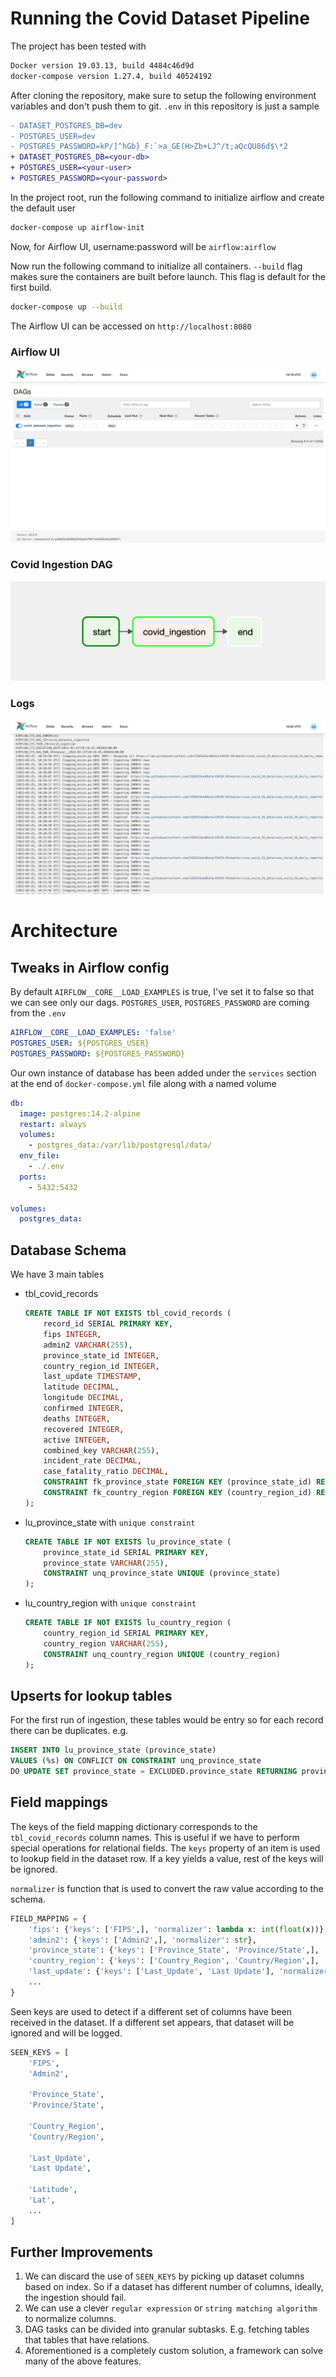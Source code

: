 # Running the Covid Dataset Pipeline
The project has been tested with
 
```sh
Docker version 19.03.13, build 4484c46d9d
docker-compose version 1.27.4, build 40524192
```
After cloning the repository, make sure to setup the following environment variables and don't push them to git. `.env` in this repository is just a sample
```diff
- DATASET_POSTGRES_DB=dev
- POSTGRES_USER=dev
- POSTGRES_PASSWORD=kP/]^hGb}_F:`>a_GE(H>Zb+LJ^/t;aQcQU86d$\*2
+ DATASET_POSTGRES_DB=<your-db>
+ POSTGRES_USER=<your-user>
+ POSTGRES_PASSWORD=<your-password>
```
In the project root, run the following command to initialize airflow and create the default user
```sh
docker-compose up airflow-init
```
Now, for Airflow UI, username:password will be `airflow:airflow`

Now run the following command to initialize all containers. `--build` flag makes sure the containers are built before launch. This flag is default for the first build. 
```sh
docker-compose up --build
```
The Airflow UI can be accessed on `http://localhost:8080`
### Airflow UI
![](airflowui.png)

### Covid Ingestion DAG
![](dag.png)

### Logs
![](logs.png)
# Architecture
## Tweaks in Airflow config
By default `AIRFLOW__CORE__LOAD_EXAMPLES` is true, I've set it to false so that we can see only our dags.
`POSTGRES_USER`, `POSTGRES_PASSWORD` are coming from the `.env`
```yaml
AIRFLOW__CORE__LOAD_EXAMPLES: 'false'
POSTGRES_USER: ${POSTGRES_USER}
POSTGRES_PASSWORD: ${POSTGRES_PASSWORD}
```
Our own instance of database has been added under the `services` section at the end of `docker-compose.yml` file along with a named volume
```yaml
db:
  image: postgres:14.2-alpine
  restart: always
  volumes:
    - postgres_data:/var/lib/postgresql/data/
  env_file:
    - ./.env
  ports:
    - 5432:5432

volumes:
  postgres_data:
```
## Database Schema
We have 3 main tables
- tbl_covid_records
	```sql
	CREATE TABLE IF NOT EXISTS tbl_covid_records (
		record_id SERIAL PRIMARY KEY,
		fips INTEGER,
		admin2 VARCHAR(255),
		province_state_id INTEGER,
		country_region_id INTEGER,
		last_update TIMESTAMP,
		latitude DECIMAL,
		longitude DECIMAL,
		confirmed INTEGER,
		deaths INTEGER,
		recovered INTEGER,
		active INTEGER,
		combined_key VARCHAR(255),
		incident_rate DECIMAL,
		case_fatality_ratio DECIMAL,
		CONSTRAINT fk_province_state FOREIGN KEY (province_state_id) REFERENCES lu_province_state(province_state_id),
		CONSTRAINT fk_country_region FOREIGN KEY (country_region_id) REFERENCES lu_country_region(country_region_id)
	);
	```
- lu_province_state with `unique constraint`
	```sql
	CREATE TABLE IF NOT EXISTS lu_province_state (
		province_state_id SERIAL PRIMARY KEY,
		province_state VARCHAR(255),
		CONSTRAINT unq_province_state UNIQUE (province_state)
	);
	```
- lu_country_region with `unique constraint`
	```sql
	CREATE TABLE IF NOT EXISTS lu_country_region (
		country_region_id SERIAL PRIMARY KEY,
		country_region VARCHAR(255),
		CONSTRAINT unq_country_region UNIQUE (country_region)
	);
	```
## Upserts for lookup tables
For the first run of ingestion, these tables would be entry so for each record there can be duplicates. e.g.
```sql
INSERT INTO lu_province_state (province_state)
VALUES (%s) ON CONFLICT ON CONSTRAINT unq_province_state
DO UPDATE SET province_state = EXCLUDED.province_state RETURNING province_state_id;
```

## Field mappings
The keys of the field mapping dictionary corresponds to the `tbl_covid_records` column names. This is useful if we have to perform special operations for relational fields. The `keys` property of an item is used to lookup field in the dataset row. If a key yields a value, rest of the keys will be ignored.

`normalizer` is function that is used to convert the raw value according to the schema.
```python
FIELD_MAPPING = {
    'fips': {'keys': ['FIPS',], 'normalizer': lambda x: int(float(x))},
    'admin2': {'keys': ['Admin2',], 'normalizer': str},
    'province_state': {'keys': ['Province_State', 'Province/State',], 'normalizer': str},
    'country_region': {'keys': ['Country_Region', 'Country/Region',], 'normalizer': str},
    'last_update': {'keys': ['Last_Update', 'Last Update'], 'normalizer': str}
	...
}
```

Seen keys are used to detect if a different set of columns have been received in the dataset. If a different set appears, that dataset will be ignored and will be logged.

```python
SEEN_KEYS = [
    'FIPS',
    'Admin2',

    'Province_State',
    'Province/State',

    'Country_Region',
    'Country/Region',

    'Last_Update',
    'Last Update',

    'Latitude',
    'Lat',
	...
]
```

## Further Improvements
1. We can discard the use of `SEEN_KEYS` by picking up dataset columns based on index. So if a dataset has different number of columns, ideally, the ingestion should fail.
2. We can use a clever `regular expression` or `string matching algorithm` to normalize columns.
3. DAG tasks can be divided into granular subtasks. E.g. fetching tables that tables that have relations.
4. Aforementioned is a completely custom solution, a framework can solve many of the above features.
